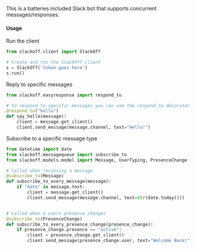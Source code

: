 This is a batteries included Slack bot that supports concurrent messages/responses.

#### Usage
Run the client
```python
from slackoff.client import SlackOff

# Create and run the SlackOff client
s = SlackOff('token goes here')
s.run()

```

Reply to specific messages
```python
from slackoff.easyresponse import respond_to

# to respond to specific messages you can use the respond_to decorator
@respond_to("hello")
def say_hello(message):
    client = message.get_client()
    client.send_message(message.channel, text="Hello!")
```

Subscribe to a specific message type
```python
from datetime import date
from slackoff.messagequeue import subscribe_to
from slackoff.models.model import Message, UserTyping, PresenceChange

# Called when recieving a message
@subscribe_to(Message)
def subscribe_to_every_message(message):
    if "date" in message.text:
        client = message.get_client()
        client.send_message(message.channel, text=str(date.today()))


# Called when a users presence changes
@subscribe_to(PresenceChange)
def subscribe_to_every_presence_change(presence_change):
    if presence_change.presence == "active":
        client = presence_change.get_client()
        client.send_message(presence_change.user, text="Welcome Back!")
```

